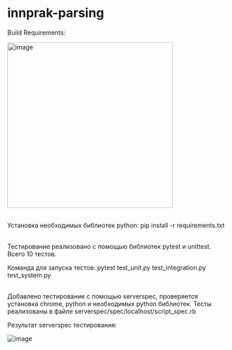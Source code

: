 # innprak-parsing

Build Requirements:

<img width="375" alt="image" src="https://github.com/Zivan182/innprak-parsing/assets/71238076/015ac969-b004-4317-8783-9b947970b2ad">

\
Установка необходимых библиотек python: pip install -r requirements.txt

\
Тестирование реализовано с помощью библиотек pytest и unittest. Всего 10 тестов.

Команда для запуска тестов: pytest test_unit.py test_integration.py test_system.py

\
Добавлено тестирование с помощью serverspec, проверяется установка chrome, python и необходимых python библиотек. Тесты реализованы в файле serverspec/spec/localhost/script_spec.rb

Результат serverspec тестирования:

![image](https://github.com/Zivan182/innprak-parsing/assets/71238076/652b2401-37a9-46b1-a847-025d54c02ee9)



